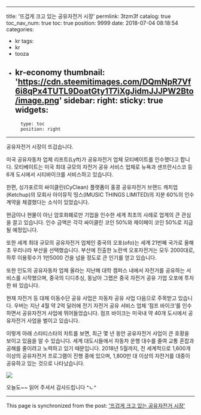 
---
title: '뜨겁게 크고 있는 공유자전거 시장'
permlink: 3tzm3f
catalog: true
toc_nav_num: true
toc: true
position: 9999
date: 2018-07-04 08:18:54
categories:
- kr
tags:
- kr
- tooza
- kr-economy
thumbnail: 'https://cdn.steemitimages.com/DQmNpR7Vf6i8qPx4TUTL9DoatGty1T7iXgJidmJJJPW2Bto/image.png'
sidebar:
    right:
        sticky: true
widgets:
    -
        type: toc
        position: right
---


공유자전거 시장이 뜨겁습니다.

미국 공유자동차 업체 리프트(Lyft)가 공유자전거 업체 모티베이트를 인수했다고 합니다. 모티베이트는 미국 최대 규모의 자전거 공유 서비스 업체로 뉴욕과 샌프란시스코 등 6개 도시에서 시티바이크를 서비스하고 있습니다. 

한편, 싱가포르의 싸이클린(CyClean) 플랫폼이 홍콩 공유자전거 브랜드 캐치업(Ketchup)의 모회사 아이뮤직 띵스(IMUSIC THINGS LIMITED)의 지분 60%의 인수 계약을 체결했다는 소식이 있었습니다. 

현금이나 현물이 아닌 암호화폐로만 기업을 인수한 세계 최초의 사례로 업계의 큰 관심을 끌고 있습니다. 인수 금액은 각각 싸이클린 코인 50%와 제이페이 코인 50%로 지급될 예정입니다. 

또한 세계 최대 규모의 공유자전거 업체인 중국의 오포(ofo)는 세계 21번째 국가로 올해 초 우리나라 부산을 선택했습니다. 부산에 진출한 노란색 오포자전거는 모두 2000대로, 하루 이용횟수가 1만5000 건을 넘을 정도로 큰 인기를 얻고 있습니다. 

또한 인도의 공유자동차 업체 올라는 지난해 대학 캠퍼스 내에서 자전거를 공유하는 서비스를 시작했으며, 중국의 디디추싱, 동남아 그랩은 중국 자전거 공유 기업 오포에 투자한 바 있습니다.

현재 자전거 등 대체 이동수단 공유 사업은 자동차 공유 사업 다음으로 주목받고 있습니다. 우버는 지난 4월 약 2억 달러에 전기 자전거 공유 서비스 업체 ‘점프 바이크’를 인수하면서 공유자전거 사업에 뛰어들었습니다. 점프 바이크는 미국내 약 40개 도시에서 공유자전거 사업을 벌이고 있습니다.

이렇게 아래 스타티스타의 차트를 보면, 최근 몇 년 동안 공유자전거 사업이 큰 호황을 보이고 있음을 알 수 있습니다.  세계 대도시들에서 자동차 운행 대수를 줄여 교통 혼잡과 공해를 줄이려고 노력하고 있기 때문입니다. 2018년 5월까지, 전 세계적으로 1,600개 이상의 공유자전거 프로그램이 진행 중에 있으며, 1,800만 대 이상의 자전거를 대중이 공유하고 있는 것으로 나타났습니다.

![](https://cdn.steemitimages.com/DQmNpR7Vf6i8qPx4TUTL9DoatGty1T7iXgJidmJJJPW2Bto/image.png)

오늘도~~ 읽어 주셔서 감사드립니다 ^ㄴ^

- - -

This page is synchronized from the post: ['뜨겁게 크고 있는 공유자전거 시장'](https://steemit.com/@pius.pius/3tzm3f)

